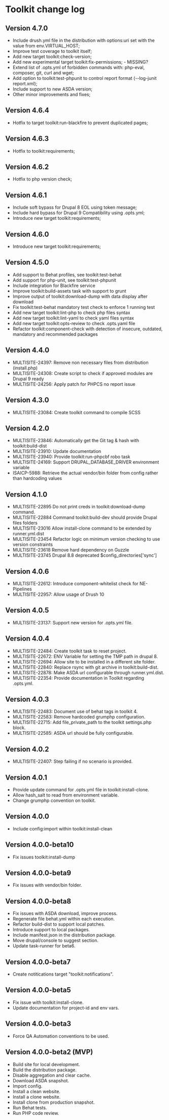 # Toolkit change log

## Version 4.7.0
  - Include drush.yml file in the distribution with options:uri set with the value from env.VIRTUAL_HOST;
  - Improve test coverage to toolkit itself;
  - Add new target toolkit:check-version;
  - Add new experimental target toolkit:fix-permissions; - MISSING?
  - Extend list of .opts.yml of forbidden commands with: php-eval, composer, git, curl and wget;
  - Add option to toolkit:test-phpunit to control report format (--log-junit report.xml);
  - Include support to new ASDA version;
  - Other minor improvements and fixes;

## Version 4.6.4
  - Hotfix to target toolkit:run-blackfire to prevent duplicated pages;

## Version 4.6.3
  - Hotfix to toolkit:requirements;

## Version 4.6.2
  - Hotfix to php version check;

## Version 4.6.1
  - Include soft bypass for Drupal 8 EOL using token message;
  - Include hard bypass for Drupal 9 Compatibility using .opts.yml;
  - Introduce new target toolkit:requirements;

## Version 4.6.0
  - Introduce new target toolkit:requirements;

## Version 4.5.0
  - Add support to Behat profiles, see toolkit:test-behat
  - Add support for php-unit, see toolkit:test-phpunit
  - Include integration for Blackfire service
  - Improve toolkit:build-assets task with support to grunt
  - Improve output of toolkit:download-dump with data display after download
  - Fix toolkit:test-behat mandatory test check to enforce 1 running test
  - Add new target toolkit:lint-php to check php files syntax
  - Add new target toolkit:lint-yaml to check yaml files syntax
  - Add new target toolkit:opts-review to check .opts.yaml file
  - Refactor toolkit:component-check with detection of insecure, outdated, mandatory and recommended packages

## Version 4.4.0
  - MULTISITE-24397: Remove non necessary files from distribution (install.php)
  - MULTISITE-24308: Create script to check if approved modules are Drupal 9 ready
  - MULTISITE-24256: Apply patch for PHPCS no report issue

## Version 4.3.0
  - MULTISITE-23084: Create toolkit command to compile SCSS

## Version 4.2.0
  - MULTISITE-23846: Automatically get the Git tag & hash with toolkit:build-dist
  - MULTISITE-23910: Update documentation
  - MULTISITE-23940: Provide toolkit:run-phpcbf robo task
  - MULTISITE-24169: Support DRUPAL_DATABASE_DRIVER environment variable
  - ISAICP-5988: Retrieve the actual vendor/bin folder from config rather than hardcoding values

## Version 4.1.0
  - MULTISITE-22895 Do not print creds in toolkit:download-dump command.
  - MULTISITE-22884 Command toolkit:build-dev should provide Drupal files folders
  - MULTISITE-23016 Allow install-clone command to be extended by runner.yml.dist
  - MULTISITE-23454 Refactor logic on minimum version checking to use version constraints
  - MULTISITE-23618 Remove hard dependency on Guzzle
  - MULTISITE-23745 Drupal 8.8 deprecated $config_directories['sync']

## Version 4.0.6
  - MULTISITE-22612: Introduce component-whitelist check for NE-Pipelines
  - MULTISITE-22957: Allow usage of Drush 10

## Version 4.0.5
  - MULTISITE-23137: Support new version for .opts.yml file.

## Version 4.0.4
  - MULTISITE-22484: Create toolkit task to reset project.
  - MULTISITE-22672: ENV Variable for setting the TMP path in drupal 8.
  - MULTISITE-22694: Allow site to be installed in a different site folder.
  - MULTISITE-22840: Replace rsync with git archive in toolkit:build-dist.
  - MULTISITE-22878: Make ASDA url configurable through runner.yml.dist.
  - MULTISITE-22354: Provide documentation in Toolkit regarding .opts.yml.

## Version 4.0.3
  - MULTISITE-22483: Document use of behat tags in toolkit 4.
  - MULTISITE-22583: Remove hardcoded grumphp configuration.
  - MULTISITE-22715: Add file_private_path to the toolkit settings.php block.
  - MULTISITE-22585: ASDA url should be fully configurable.

## Version 4.0.2
  - MULTISITE-22407: Step failing if no scenario is provided.

## Version 4.0.1
  - Provide update command for .opts.yml file in toolkit:install-clone.
  - Allow hash_salt to read from environment variable.
  - Change grumphp convention on toolkit.

## Version 4.0.0
  - Include config:import within toolkit:install-clean

## Version 4.0.0-beta10
  - Fix issues toolkit:install-dump

## Version 4.0.0-beta9
  - Fix issues with vendor/bin folder.

## Version 4.0.0-beta8
  - Fix issues with ASDA download, improve process.
  - Regenerate file behat.yml within each execution.
  - Refactor build-dist to support local patches.
  - Introduce support to local packages.
  - Include manifest.json in the distribution package.
  - Move drupal/console to suggest section.
  - Update task-runner for beta6.

## Version 4.0.0-beta7
  - Create notitications target "toolkit:notifications".

## Version 4.0.0-beta5
  - Fix issue with toolkit:install-clone.
  - Update documentation for project-id and env vars.

## Version 4.0.0-beta3
  - Force QA Automation conventions to be used.

## Version 4.0.0-beta2 (MVP)
  - Build site for local development.
  - Build the distribution package.
  - Disable aggregation and clear cache.
  - Download ASDA snapshot.
  - Import config.
  - Install a clean website.
  - Install a clone website.
  - Install clone from production snapshot.
  - Run Behat tests.
  - Run PHP code review.
